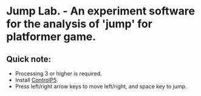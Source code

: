 # Jump Lab. - An experiment software for the analysis of 'jump' for platformer game.

## Quick note:

  - Processing 3 or higher is required.
  - Install [ControlP5](http://www.sojamo.de/libraries/controlP5/).
  - Press left/right arrow keys to move left/right, and space key to jump.
